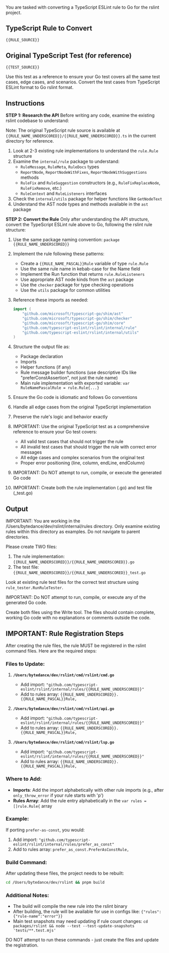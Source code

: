 You are tasked with converting a TypeScript ESLint rule to Go for the rslint project.

## TypeScript Rule to Convert

```typescript
{{RULE_SOURCE}}
```

## Original TypeScript Test (for reference)

```typescript
{{TEST_SOURCE}}
```

Use this test as a reference to ensure your Go test covers all the same test cases, edge cases, and scenarios. Convert the test cases from TypeScript ESLint format to Go rslint format.

## Instructions

**STEP 1: Research the API**
Before writing any code, examine the existing rslint codebase to understand:

Note: The original TypeScript rule source is available at `{{RULE_NAME_UNDERSCORED}}/{{RULE_NAME_UNDERSCORED}}.ts` in the current directory for reference.
1. Look at 2-3 existing rule implementations to understand the `rule.Rule` structure
2. Examine the `internal/rule` package to understand:
   - `RuleMessage`, `RuleMeta`, `RuleDocs` types
   - `ReportNode`, `ReportNodeWithFixes`, `ReportNodeWithSuggestions` methods
   - `RuleFix` and `RuleSuggestion` constructors (e.g., `RuleFixReplaceNode`, `RuleFixRemove`, etc.)
   - `RuleContext` and `RuleListeners` interfaces
3. Check the `internal/utils` package for helper functions like `GetNodeText`
4. Understand the AST node types and methods available in the `ast` package

**STEP 2: Convert the Rule**
Only after understanding the API structure, convert the TypeScript ESLint rule above to Go, following the rslint rule structure:

1. Use the same package naming convention: `package {{RULE_NAME_UNDERSCORED}}`
2. Implement the rule following these patterns:
   - Create a `{{RULE_NAME_PASCAL}}Rule` variable of type `rule.Rule`
   - Use the same rule name in kebab-case for the Name field
   - Implement the Run function that returns `rule.RuleListeners`
   - Use appropriate AST node kinds from the `ast` package
   - Use the `checker` package for type checking operations
   - Use the `utils` package for common utilities

3. Reference these imports as needed:
   ```go
   import (
       "github.com/microsoft/typescript-go/shim/ast"
       "github.com/microsoft/typescript-go/shim/checker"
       "github.com/microsoft/typescript-go/shim/core"
       "github.com/typescript-eslint/rslint/internal/rule"
       "github.com/typescript-eslint/rslint/internal/utils"
   )
   ```

4. Structure the output file as:
   - Package declaration
   - Imports
   - Helper functions (if any)
   - Rule message builder functions (use descriptive IDs like "preferConstAssertion", not just the rule name)
   - Main rule implementation with exported variable: `var RuleNamePascalRule = rule.Rule{...}`

5. Ensure the Go code is idiomatic and follows Go conventions
6. Handle all edge cases from the original TypeScript implementation
7. Preserve the rule's logic and behavior exactly
8. IMPORTANT: Use the original TypeScript test as a comprehensive reference to ensure your Go test covers:
   - All valid test cases that should not trigger the rule
   - All invalid test cases that should trigger the rule with correct error messages
   - All edge cases and complex scenarios from the original test
   - Proper error positioning (line, column, endLine, endColumn)
9. IMPORTANT: Do NOT attempt to run, compile, or execute the generated Go code
10. IMPORTANT: Create both the rule implementation (.go) and test file (_test.go)

## Output

IMPORTANT: You are working in the /Users/bytedance/dev/rslint/internal/rules directory. Only examine existing rules within this directory as examples. Do not navigate to parent directories.

Please create TWO files:

1. The rule implementation: `{{RULE_NAME_UNDERSCORED}}/{{RULE_NAME_UNDERSCORED}}.go`
2. The test file: `{{RULE_NAME_UNDERSCORED}}/{{RULE_NAME_UNDERSCORED}}_test.go`

Look at existing rule test files for the correct test structure using `rule_tester.RunRuleTester`.

IMPORTANT: Do NOT attempt to run, compile, or execute any of the generated Go code.

Create both files using the Write tool. The files should contain complete, working Go code with no explanations or comments outside the code.

## IMPORTANT: Rule Registration Steps

After creating the rule files, the rule MUST be registered in the rslint command files. Here are the required steps:

### Files to Update:

1. **`/Users/bytedance/dev/rslint/cmd/rslint/cmd.go`**
   - Add import: `"github.com/typescript-eslint/rslint/internal/rules/{{RULE_NAME_UNDERSCORED}}"`
   - Add to rules array: `{{RULE_NAME_UNDERSCORED}}.{{RULE_NAME_PASCAL}}Rule,`

2. **`/Users/bytedance/dev/rslint/cmd/rslint/api.go`**
   - Add import: `"github.com/typescript-eslint/rslint/internal/rules/{{RULE_NAME_UNDERSCORED}}"`
   - Add to rules array: `{{RULE_NAME_UNDERSCORED}}.{{RULE_NAME_PASCAL}}Rule,`

3. **`/Users/bytedance/dev/rslint/cmd/rslint/lsp.go`**
   - Add import: `"github.com/typescript-eslint/rslint/internal/rules/{{RULE_NAME_UNDERSCORED}}"`
   - Add to rules array: `{{RULE_NAME_UNDERSCORED}}.{{RULE_NAME_PASCAL}}Rule,`

### Where to Add:

- **Imports**: Add the import alphabetically with other rule imports (e.g., after `only_throw_error` if your rule starts with 'p')
- **Rules Array**: Add the rule entry alphabetically in the `var rules = []rule.Rule{` array

### Example:
If porting `prefer-as-const`, you would:
1. Add import: `"github.com/typescript-eslint/rslint/internal/rules/prefer_as_const"`
2. Add to rules array: `prefer_as_const.PreferAsConstRule,`

### Build Command:
After updating these files, the project needs to be rebuilt:
```bash
cd /Users/bytedance/dev/rslint && pnpm build
```

### Additional Notes:
- The build will compile the new rule into the rslint binary
- After building, the rule will be available for use in configs like: `{"rules":{"rule-name":"error"}}`
- Main test snapshots may need updating if rule count changes: `cd packages/rslint && node --test --test-update-snapshots 'tests/**.test.mjs'`

DO NOT attempt to run these commands - just create the files and update the registration.